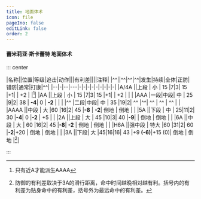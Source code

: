 ```yaml
---
title: 地面体术
icon: file
pageIno: false
editLink: false
order: 2
---
```

#### 蕾米莉亚·斯卡蕾特 地面体术

::: center

|名称||位置|等级|追击|动作|||有利差||||注释|
|^^||^^|^^|^^|发生|持续|全体|正防|错防|通常|打康|^^|
|--|-|--|---|-|-|-|-|-|-|-|-|-|
|A/4A  ||上段  |  小   |  15   |7|3|  15   |+1|    |  +2    |  |[^1]|
|AA    ||上段  |  小   |  15   |7|3|  15   |+1|     |    +2    |  | |
|AAA   |一段|中段|  中   |  25   |9|2|  38   |    **-4**| 0  |  **-2**  |  | |
|^^    |二段|中段|  中   |  35 |19|2|  ^^   |^^|   ^^   |    ^^    | ^^    | |
|AAAA  ||中段  |  大   |60 |16|2|  45   |**-8** | **-2**| 倒地   |   倒地   | |
|5A    ||下段  |  中   |  25|11|2|  30   |**-4**|   0  |**-2**  |    +5    | |
|2A    ||上段  |  大   |  45 |10|3|  40   |**-9**|     | 倒地   |   倒地   | |
|6A    ||中段  |  大   | 60 |16|2|  45   |**-8**| **-2** | 倒地 |   倒地   | |
|H6A   ||强中段 | 特大  |60 |31|2|  60   |**-2**|+20   | 倒地   |   倒地   | |
|3A    ||下段| 大 |45|16|16| 43 |+9 **(-6)**|+15 (0)| 倒地   |   倒地   |[^2]|

:::

[^1]: 只有近A才能派生AAAA
[^2]: 防御的有利差取决于3A的滑行距离，命中时间越晚相对越有利。括号内的有利差为贴身命中的有利差，括号外为最远命中的有利差。
